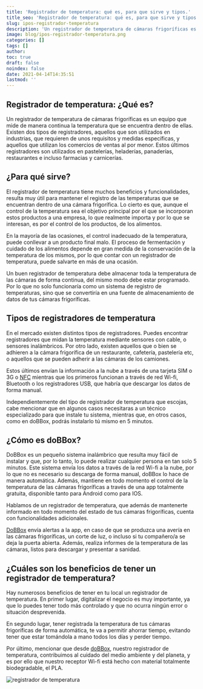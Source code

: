 ```yaml
---
title: 'Registrador de temperatura: qué es, para que sirve y tipos.'
title_seo: 'Registrador de temperatura: qué es, para que sirve y tipos'
slug: ipos-registrador-temperatura
description: 'Un registrador de temperatura de cámaras frigoríficas es un equipo que mide de manera continua la temperatura que se encuentra dentro de ellas.'
image: blog/ipos-registrador-temperatura.png
categories: []
tags: []
author: 
toc: true
draft: false
noindex: false
date: 2021-04-14T14:35:51
lastmod: ''
---
```


## Registrador de temperatura: ¿Qué es?

Un registrador de temperatura de cámaras frigoríficas es un equipo que mide de manera continua la temperatura que se encuentra dentro de ellas. Existen dos tipos de registradores, aquellos que son utilizados en industrias, que requieren de unos requisitos y medidas específicas, y aquellos que utilizan los comercios de ventas al por menor. Estos últimos registradores son utilizados en pastelerías, heladerías, panaderías, restaurantes e incluso farmacias y carnicerías.

## ¿Para qué sirve?

El registrador de temperatura tiene muchos beneficios y funcionalidades, resulta muy útil para mantener el registro de las temperaturas que se encuentran dentro de una cámara frigorífica. Lo cierto es que, aunque el control de la temperatura sea el objetivo principal por el que se incorporan estos productos a una empresa, lo que realmente importa y por lo que se interesan, es por el control de los productos, de los alimentos.

En la mayoría de las ocasiones, el control inadecuado de la temperatura, puede conllevar a un producto final malo. El proceso de fermentación y cuidado de los alimentos depende en gran medida de la conservación de la temperatura de los mismos, por lo que contar con un registrador de temperatura, puede salvarte en más de una ocasión.

Un buen registrador de temperatura debe almacenar toda la temperatura de las cámaras de forma continua, del mismo modo debe estar programado. Por lo que no solo funcionaría como un sistema de registro de temperaturas, sino que se convertiría en una fuente de almacenamiento de datos de tus cámaras frigoríficas.

## Tipos de registradores de temperatura

En el mercado existen distintos tipos de registradores. Puedes encontrar registradores que midan la temperatura mediante sensores con cable, o sensores inalámbricos. Por otro lado, existen aquellos que o bien se adhieren a la cámara frigorífica de un restaurante, cafetería, pastelería etc, o aquellos que se pueden adherir a las cámaras de los camiones.

Estos últimos envían la información a la nube a través de una tarjeta SIM o 3G o [NFC](https://www.ocu.org/tecnologia/telefono/noticias/tecnologia-nfc) mientras que los primeros funcionan a través de red Wi-fi, Bluetooth o los registradores USB, que habría que descargar los datos de forma manual.

Independientemente del tipo de registrador de temperatura que escojas, cabe mencionar que en algunos casos necesitaras a un técnico especializado para que instale tu sistema, mientras que, en otros casos, como en doBBox, podrás instalarlo tú mismo en 5 minutos.

## ¿Cómo es doBBox?

DoBBox es un pequeño sistema inalámbrico que resulta muy fácil de instalar y que, por lo tanto, lo puede realizar cualquier persona en tan solo 5 minutos. Este sistema envía los datos a través de la red Wi-fi a la nube, por lo que no es necesario su descarga de forma manual, doBBox lo hace de manera automática. Además, mantiene en todo momento el control de la temperatura de las cámaras frigoríficas a través de una app totalmente gratuita, disponible tanto para Android como para IOS.

Hablamos de un registrador de temperatura, que además de mantenerte informado en todo momento del estado de tus cámaras frigoríficas, cuenta con funcionalidades adicionales.

[DoBBox](/) envía alertas a la app, en caso de que se produzca una avería en las cámaras frigoríficas, un corte de luz, o incluso si tu compañero/a se deja la puerta abierta. Además, realiza informes de la temperatura de las cámaras, listos para descargar y presentar a sanidad.

## ¿Cuáles son los beneficios de tener un registrador de temperatura?

Hay numerosos beneficios de tener en tu local un registrador de temperatura. En primer lugar, digitalizar el negocio es muy importante, ya que lo puedes tener todo más controlado y que no ocurra ningún error o situación desprevenida.

En segundo lugar, tener registrada la temperatura de tus cámaras frigoríficas de forma automática, te va a permitir ahorrar tiempo, evitando tener que estar tomándola a mano todos los días y perder tiempo.

Por último, mencionar que desde [doBBox](/), nuestro registrador de temperatura, contribuimos al cuidado del medio ambiente y del planeta, y es por ello que nuestro receptor Wi-fi está hecho con material totalmente biodegradable, el PLA.

![registrador de temperatura](blog/0-grados-preocupaciones-sistema-control-camaras-frigorificas.webp)